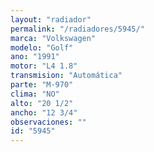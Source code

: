 ```yaml
---
layout: "radiador"
permalink: "/radiadores/5945/"
marca: "Volkswagen"
modelo: "Golf"
ano: "1991"
motor: "L4 1.8"
transmision: "Automática"
parte: "M-970"
clima: "NO"
alto: "20 1/2"
ancho: "12 3/4"
observaciones: ""
id: "5945"
---
```


